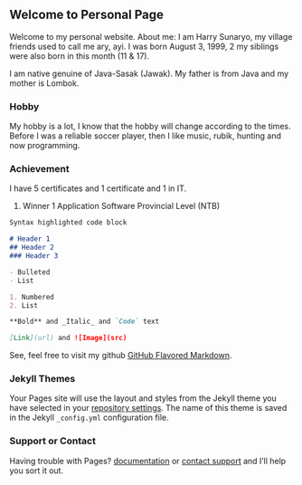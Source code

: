 ## Welcome to Personal Page

Welcome to my personal website.
About me:
I am Harry Sunaryo, my village friends used to call me ary, ayi. I was born August 3, 1999, 2 my siblings were also 
born in this month (11 & 17).

I am native genuine of Java-Sasak (Jawak). My father is from Java and my mother is Lombok.

### Hobby

My hobby is a lot, I know that the hobby will change according to the times. Before I was a reliable soccer player, then I like music, rubik, hunting and now programming.

### Achievement

I have 5 certificates and 1 certificate and 1 in IT.
1. Winner 1 Application Software Provincial Level (NTB)

```markdown
Syntax highlighted code block

# Header 1
## Header 2
### Header 3

- Bulleted
- List

1. Numbered
2. List

**Bold** and _Italic_ and `Code` text

[Link](url) and ![Image](src)
```

See, feel free to visit my github [GitHub Flavored Markdown](https://guides.github.com/features/mastering-markdown/).

### Jekyll Themes

Your Pages site will use the layout and styles from the Jekyll theme you have selected in your [repository settings](https://github.com/harrylicious/me.github.io/settings). The name of this theme is saved in the Jekyll `_config.yml` configuration file.

### Support or Contact

Having trouble with Pages?  [documentation](https://github.com/harrylicious) or [contact support](https://github.com/contact) and I’ll help you sort it out.
